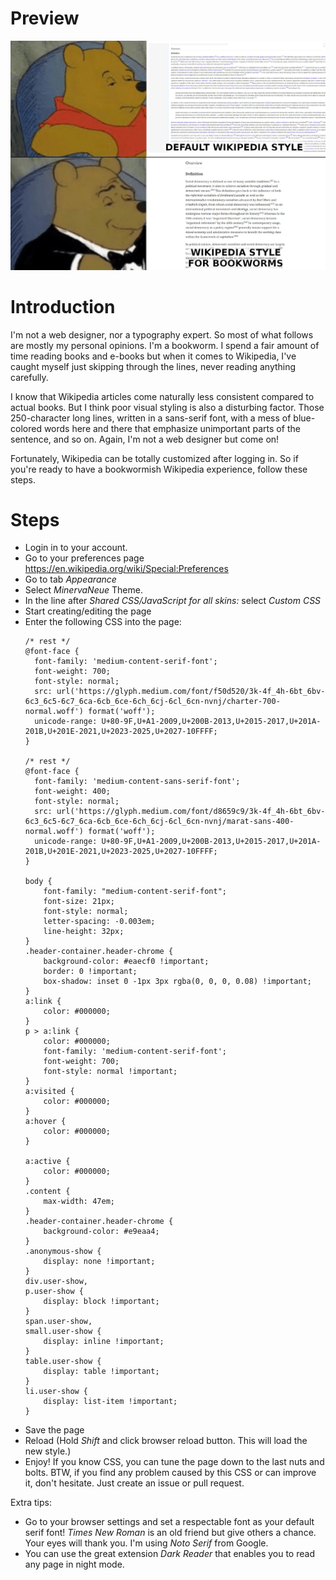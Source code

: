 # Preview
![Preview Image](https://raw.githubusercontent.com/m2-farzan/wikipedia-style-for-bookworms/master/preview.jpg)

# Introduction
I'm not a web designer, nor a typography expert. So most of what follows are mostly my personal opinions. I'm a bookworm. I spend a fair amount of time reading books and e-books but when it comes to Wikipedia, I've caught myself just skipping through the lines, never reading anything carefully.

I know that Wikipedia articles come naturally less consistent compared to actual books. But I think poor visual styling is also a disturbing factor. Those 250-character long lines, written in a sans-serif font, with a mess of blue-colored words here and there that emphasize unimportant parts of the sentence, and so on. Again, I'm not a web designer but come on!

Fortunately, Wikipedia can be totally customized after logging in. So if you're ready to have a bookwormish Wikipedia experience, follow these steps.

# Steps
- Login in to your account.
- Go to your preferences page https://en.wikipedia.org/wiki/Special:Preferences
- Go to tab *Appearance*
- Select *MinervaNeue* Theme.
- In the line after *Shared CSS/JavaScript for all skins:* select *Custom CSS*
- Start creating/editing the page
- Enter the following CSS into the page:
    ```
    /* rest */
    @font-face {
      font-family: 'medium-content-serif-font';
      font-weight: 700;
      font-style: normal;
      src: url('https://glyph.medium.com/font/f50d520/3k-4f_4h-6bt_6bv-6c3_6c5-6c7_6ca-6cb_6ce-6ch_6cj-6cl_6cn-nvnj/charter-700-normal.woff') format('woff');
      unicode-range: U+80-9F,U+A1-2009,U+200B-2013,U+2015-2017,U+201A-201B,U+201E-2021,U+2023-2025,U+2027-10FFFF;
    }

    /* rest */
    @font-face {
      font-family: 'medium-content-sans-serif-font';
      font-weight: 400;
      font-style: normal;
      src: url('https://glyph.medium.com/font/d8659c9/3k-4f_4h-6bt_6bv-6c3_6c5-6c7_6ca-6cb_6ce-6ch_6cj-6cl_6cn-nvnj/marat-sans-400-normal.woff') format('woff');
      unicode-range: U+80-9F,U+A1-2009,U+200B-2013,U+2015-2017,U+201A-201B,U+201E-2021,U+2023-2025,U+2027-10FFFF;
    }

    body {
        font-family: "medium-content-serif-font";
        font-size: 21px;
        font-style: normal;
        letter-spacing: -0.003em;
        line-height: 32px;
    }
    .header-container.header-chrome {
        background-color: #eaecf0 !important;
        border: 0 !important;
        box-shadow: inset 0 -1px 3px rgba(0, 0, 0, 0.08) !important;
    }
    a:link {
        color: #000000;
    }
    p > a:link {
        color: #000000;
        font-family: 'medium-content-serif-font';
        font-weight: 700;
        font-style: normal !important;
    }
    a:visited {
        color: #000000;
    }
    a:hover {
        color: #000000;
    }

    a:active {
        color: #000000;
    }
    .content {
        max-width: 47em;
    }
    .header-container.header-chrome {
        background-color: #e9eaa4;
    }
    .anonymous-show {
        display: none !important;
    }
    div.user-show,
    p.user-show {
        display: block !important;
    }
    span.user-show,
    small.user-show {
        display: inline !important;
    }
    table.user-show {
        display: table !important;
    }
    li.user-show {
        display: list-item !important;
    }
    ```
- Save the page
- Reload (Hold *Shift* and click browser reload button. This will load the new style.)
- Enjoy! If you know CSS, you can tune the page down to the last nuts and bolts. BTW, if you find any problem caused by this CSS or can improve it, don't hesitate. Just create an issue or pull request.

Extra tips:
- Go to your browser settings and set a respectable font as your default serif font! *Times New Roman* is an old friend but give others a chance. Your eyes will thank you. I'm using *Noto Serif* from Google.
- You can use the great extension *Dark Reader* that enables you to read any page in night mode.
